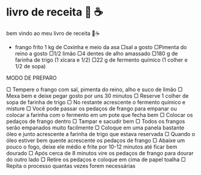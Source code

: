 # livro de receita :book: :coffee:

bem vindo ao meu livro de receita :book::coffee:

* frango frito
1 kg de Coxinha e meio da asa
▢sal a gosto 
▢Pimenta do reino a gosto
▢1/2 limão
▢4 dentes de alho amassado
▢180 g de farinha de trigo (1 xícara e 1/2)
▢22 g de fermento químico (1 colher e 1/2 de sopa)

MODO DE PREPARO
 
▢
Tempere o frango com sal, pimenta do reino, alho e suco de limão
▢
Mexa bem e deixe pegar gosto por uns 30 minutos
▢
Reserve 1 colher de sopa de farinha de trigo
▢
No restante acrescente o fermento químico e misture
▢
Você pode passar os pedaços de frango para empanar ou colocar a farinha com o fermento em um pote que fecha bem
▢
Colocar os pedaços de frango dentro
▢
Tampar e sacudir bem
▢
Todos os frangos serão empanados muito facilmente
▢
Coloque em uma panela bastante óleo e junto acrescente a farinha de trigo que estava reservada
▢
Quando o óleo estiver bem quente acrescente os pedaços de frango
▢
Abaixe um pouco o fogo, deixe ele médio e frite por 10-12 minutos até ficar bem dourado
▢
Após cerca de 8 minutos vire os pedaços de frango para dourar do outro lado
▢
Retire os pedaços e coloque em cima de papel toalha
▢
Repita o processo quantas vezes forem necessárias
